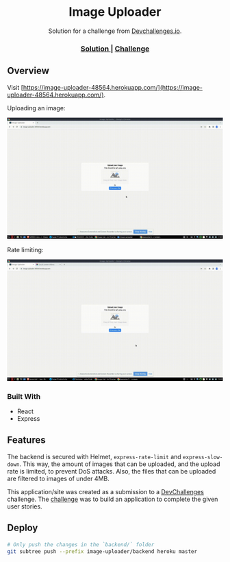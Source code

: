 <h1 align="center">Image Uploader</h1>

<div align="center">
   Solution for a challenge from  <a href="http://devchallenges.io" target="_blank">Devchallenges.io</a>.
</div>

<div align="center">
  <h3>
    <a href="https://image-uploader-48564.herokuapp.com/">
      Solution
    </a>
    <span> | </span>
    <a href="https://devchallenges.io/challenges/O2iGT9yBd6xZBrOcVirx">
      Challenge
    </a>
  </h3>
</div>

## Overview

Visit [https://image-uploader-48564.herokuapp.com/](https://image-uploader-48564.herokuapp.com/).

Uploading an image:

![success](./success.gif)

Rate limiting:

![too-many-requests](./too-many-requests.gif)

### Built With

- React
- Express

## Features

The backend is secured with Helmet, `express-rate-limit` and `express-slow-down`. This way, the amount of images that can be uploaded, and the upload rate is limited, to prevent DoS attacks. Also, the files that can be uploaded are filtered to images of under 4MB.

This application/site was created as a submission to a [DevChallenges](https://devchallenges.io/challenges) challenge. The [challenge](https://devchallenges.io/challenges/O2iGT9yBd6xZBrOcVirx) was to build an application to complete the given user stories.

## Deploy

```bash
# Only push the changes in the `backend/` folder
git subtree push --prefix image-uploader/backend heroku master
```
